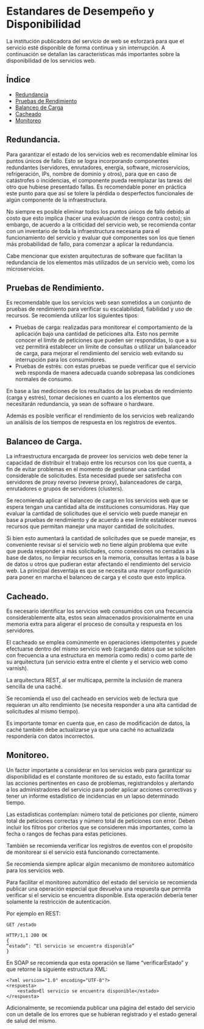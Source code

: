 # Estandares de Desempeño y Disponibilidad

La institución publicadora del servicio de web se esforzará para que el servicio esté disponible de forma continua y sin interrupción. A continuación se detallan las características más importantes sobre la disponibilidad de los servicios web.

## Índice
* [Redundancia](#redundancia)
* [Pruebas de Rendimiento](#pruebas-de-rendimiento)
* [Balanceo de Carga](#balanceo-de-carga)
* [Cacheado](#cacheado)
* [Monitoreo](#monitoreo)

## Redundancia.

Para garantizar el estado de los servicios web es recomendable eliminar los puntos únicos de fallo. Esto se logra incorporando componentes redundantes (servidores, enrutadores, energía, software, microservicios, refrigeración, IPs, nombre de dominio y otros), para que en caso de catástrofes o incidencias, el componente pueda reemplazar las tareas del otro que hubiese presentado fallas. Es recomendable poner en práctica este punto para que así se tolere la pérdida o desperfectos funcionales de algún componente de la infraestructura.

No siempre es posible eliminar todos los puntos únicos de fallo debido al costo que esto implica (hacer una evaluación de riesgo contra costo); sin embargo, de acuerdo a la criticidad del servicio web, se recomienda contar con un inventario de toda la infraestructura necesaria para el funcionamiento del servicio y evaluar qué componentes son los que tienen más probabilidad de fallo, para comenzar a aplicar la redundancia.

Cabe mencionar que existen arquitecturas de software que facilitan la redundancia de los elementos más utilizados de un servicio web, como los microservicios.

## Pruebas de Rendimiento.

Es recomendable que los servicios web sean sometidos a un conjunto de pruebas de rendimiento para verificar su escalabilidad, fiabilidad y uso de recursos. Se recomienda utilizar los siguientes tipos:

* Pruebas de carga: realizadas para monitorear el comportamiento de la aplicación bajo una cantidad de peticiones alta. Esto nos permite conocer el límite de peticiones que pueden ser respondidas, lo que a su vez permitirá establecer un límite de consultas o utilizar un balanceador de carga, para mejorar el rendimiento del servicio web evitando su interrupción para los consumidores.
* Pruebas de estrés: con estas pruebas se puede verificar que el servicio web responda de manera adecuada cuando sobrepasa las condiciones normales de consumo.

En base a las mediciones de los resultados de las pruebas de rendimiento (carga y estrés), tomar decisiones en cuanto a los elementos que necesitarán redundancia, ya sean de software o hardware. 

Además es posible verificar el rendimiento de los servicios web realizando un análisis de los tiempos de respuesta en los registros de eventos. 

## Balanceo de Carga.

La infraestructura encargada de proveer los servicios web debe tener la capacidad de distribuir el trabajo entre los recursos con los que cuenta, a fin de evitar problemas en el momento de gestionar una cantidad considerable de solicitudes. Esta necesidad puede ser satisfecha con servidores de proxy reverso (reverse proxy), balanceadores de carga, enrutadores o grupos de servidores (clusters).

Se recomienda aplicar el balanceo de carga en los servicios web que se espera tengan una cantidad alta de instituciones consumidoras. Hay que evaluar la cantidad de solicitudes que el servicio web puede manejar en base a pruebas de rendimiento y de acuerdo a ese límite establecer nuevos recursos que permitan manejar una mayor cantidad de solicitudes.

Si bien esto aumentará la cantidad de solicitudes que se puede manejar, es conveniente revisar si el servicio web no tiene algún problema que evite que pueda responder a más solicitudes, como conexiones no cerradas a la base de datos, no limpiar recursos en la memoria, consultas lentas a la base de datos u otros que pudieran estar afectando el rendimiento del servicio web. La principal desventaja es que se necesita una mayor configuración para poner en marcha el balanceo de carga y el costo que esto implica.

## Cacheado.

Es necesario identificar los servicios web consumidos con una frecuencia considerablemente alta, estos sean almacenados provisionalmente en una memoria extra para aligerar el proceso de consulta y respuesta en los servidores.

El cacheado se emplea comúnmente en operaciones idempotentes y puede efectuarse dentro del mismo servicio web (cargando datos que se soliciten con frecuencia a una estructura en memoria como redis) o como parte de su arquitectura (un servicio extra entre el cliente y el servicio web como varnish).

La arquitectura REST, al ser multicapa, permite la inclusión de manera sencilla de una caché.

Se recomienda el uso del cacheado en servicios web de lectura que requieran un alto rendimiento (se necesita responder a una alta cantidad de solicitudes al mismo tiempo).

Es importante tomar en cuenta que, en caso de modificación de datos, la caché también debe actualizarse ya que una caché no actualizada respondería con datos incorrectos.


## Monitoreo.

Un factor importante a considerar en los servicios web para garantizar su disponibilidad es el constante monitoreo de su estado, esto facilita tomar las acciones pertinentes en caso de problemas, registrandolos y alertando a los administradores del servicio para poder aplicar acciones correctivas y tener un informe estadístico de incidencias en un lapso determinado tiempo.

Las estadísticas contemplan: número total de peticiones por cliente, número total de peticiones correctas y número total de peticiones con error. Deben incluir los filtros por criterios que se consideren más importantes, como la fecha o rangos de fechas para estas peticiones.

También se recomienda verificar los registros de eventos con el propósito de monitorear si el servicio está funcionando correctamente.

Se recomienda siempre aplicar algún mecanismo de monitoreo automático para los servicios web.

Para facilitar el monitoreo automático del estado del servicio se recomienda publicar una operación especial que devuelva una respuesta que permita verificar si el servicio se encuentra disponible. Esta operación debería tener solamente la restricción de autenticación.

Por ejemplo en REST:
```
GET	/estado 
 
HTTP/1,1 200 OK
{
“estado”: “El servicio se encuentra disponible”
}
```

En SOAP se recomienda que esta operación se llame “verificarEstado” y que retorne la siguiente estructura XML:
```
<?xml version="1.0" encoding="UTF-8"?>
<respuesta>
    <estado>El servicio se encuentra disponible</estado> 
</respuesta>
``` 

Adicionalmente, se recomienda publicar una página del estado del servicio con un detalle de los errores que se hubieran registrado y el estado general de salud del mismo.

